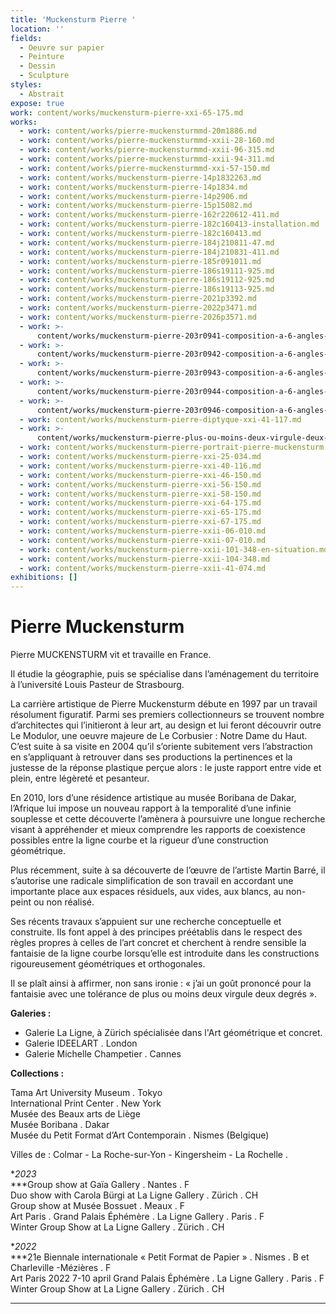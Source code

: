 ```yaml
---
title: 'Muckensturm Pierre '
location: ''
fields:
  - Oeuvre sur papier
  - Peinture
  - Dessin
  - Sculpture
styles:
  - Abstrait
expose: true
work: content/works/muckensturm-pierre-xxi-65-175.md
works:
  - work: content/works/pierre-muckensturmmd-20m1886.md
  - work: content/works/pierre-muckensturmmd-xxii-28-160.md
  - work: content/works/pierre-muckensturmmd-xxii-96-315.md
  - work: content/works/pierre-muckensturmmd-xxii-94-311.md
  - work: content/works/pierre-muckensturmmd-xxi-57-150.md
  - work: content/works/muckensturm-pierre-14p1832263.md
  - work: content/works/muckensturm-pierre-14p1834.md
  - work: content/works/muckensturm-pierre-14p2906.md
  - work: content/works/muckensturm-pierre-15p15082.md
  - work: content/works/muckensturm-pierre-162r220612-411.md
  - work: content/works/muckensturm-pierre-182c160413-installation.md
  - work: content/works/muckensturm-pierre-182c160413.md
  - work: content/works/muckensturm-pierre-184j210811-47.md
  - work: content/works/muckensturm-pierre-184j210831-411.md
  - work: content/works/muckensturm-pierre-185r091011.md
  - work: content/works/muckensturm-pierre-186s19111-925.md
  - work: content/works/muckensturm-pierre-186s19112-925.md
  - work: content/works/muckensturm-pierre-186s19113-925.md
  - work: content/works/muckensturm-pierre-2021p3392.md
  - work: content/works/muckensturm-pierre-2022p3471.md
  - work: content/works/muckensturm-pierre-2026p3571.md
  - work: >-
      content/works/muckensturm-pierre-203r0941-composition-a-6-angles-a-entas-.md
  - work: >-
      content/works/muckensturm-pierre-203r0942-composition-a-6-angles-a-entas-.md
  - work: >-
      content/works/muckensturm-pierre-203r0943-composition-a-6-angles-a-entas.md
  - work: >-
      content/works/muckensturm-pierre-203r0944-composition-a-6-angles-a-entas.md
  - work: >-
      content/works/muckensturm-pierre-203r0946-composition-a-6-angles-a-entas.md
  - work: content/works/muckensturm-pierre-diptyque-xxi-41-117.md
  - work: >-
      content/works/muckensturm-pierre-plus-ou-moins-deux-virgule-deux-degres-de-fantaisie-orthogonale.md
  - work: content/works/muckensturm-pierre-portrait-pierre-muckensturm.md
  - work: content/works/muckensturm-pierre-xxi-25-034.md
  - work: content/works/muckensturm-pierre-xxi-40-116.md
  - work: content/works/muckensturm-pierre-xxi-46-150.md
  - work: content/works/muckensturm-pierre-xxi-56-150.md
  - work: content/works/muckensturm-pierre-xxi-58-150.md
  - work: content/works/muckensturm-pierre-xxi-64-175.md
  - work: content/works/muckensturm-pierre-xxi-65-175.md
  - work: content/works/muckensturm-pierre-xxi-67-175.md
  - work: content/works/muckensturm-pierre-xxii-06-010.md
  - work: content/works/muckensturm-pierre-xxii-07-010.md
  - work: content/works/muckensturm-pierre-xxii-101-348-en-situation.md
  - work: content/works/muckensturm-pierre-xxii-104-348.md
  - work: content/works/muckensturm-pierre-xxii-41-074.md
exhibitions: []
---
```


# Pierre Muckensturm

Pierre MUCKENSTURM vit et travaille en France.

Il étudie la géographie, puis se spécialise dans l’aménagement du territoire à l’université Louis Pasteur de Strasbourg.

La carrière artistique de Pierre Muckensturm débute en 1997 par un travail résolument figuratif. Parmi ses premiers collectionneurs se trouvent nombre d’architectes qui l’initieront à leur art, au design et lui feront découvrir outre Le Modulor, une oeuvre majeure de Le Corbusier : Notre Dame du Haut. C’est suite à sa visite en 2004 qu’il s’oriente subitement vers l’abstraction en s’appliquant à retrouver dans ses productions la pertinences et la justesse de la réponse plastique perçue alors : le juste rapport entre vide et plein, entre légèreté et pesanteur.

En 2010, lors d’une résidence artistique au musée Boribana de Dakar, l’Afrique lui impose un nouveau rapport à la temporalité d’une infinie souplesse et cette découverte l’amènera à poursuivre une longue recherche visant à appréhender et mieux comprendre les rapports de coexistence possibles entre la ligne courbe et la rigueur d’une construction géométrique.

Plus récemment, suite à sa découverte de l’œuvre de l’artiste Martin Barré, il s’autorise une radicale simplification de son travail en accordant une importante place aux espaces résiduels, aux vides, aux blancs, au non-peint ou non réalisé.

Ses récents travaux s’appuient sur une recherche conceptuelle et construite. Ils font appel à des principes préétablis dans le respect des règles propres à celles de l’art concret et cherchent à rendre sensible la fantaisie de la ligne courbe lorsqu’elle est introduite dans les constructions rigoureusement géométriques et orthogonales.

Il se plaît ainsi à affirmer, non sans ironie : « j’ai un goût prononcé pour la fantaisie avec une tolérance de plus ou moins deux virgule deux degrés ».

**Galeries :**

* Galerie La Ligne, à Zürich spécialisée dans l'Art géométrique et concret.
* Galerie IDEELART . London
* Galerie Michelle Champetier . Cannes

**Collections :**

Tama Art University Museum . Tokyo\
International Print Center . New York\
Musée des Beaux arts de Liège\
Musée Boribana . Dakar\
Musée du Petit Format d’Art Contemporain . Nismes (Belgique)

Villes de  : Colmar - La Roche-sur-Yon - Kingersheim - La Rochelle .

\**2023*\
*\**Group show at Gaïa Gallery . Nantes . F\
Duo show with Carola Bürgi at La Ligne Gallery . Zürich . CH\
Group show at Musée Bossuet . Meaux . F\
Art Paris . Grand Palais Éphémère . La Ligne Gallery . Paris . F\
Winter Group Show at La Ligne Gallery . Zürich . CH

\**2022*\
*\**21e Biennale internationale « Petit Format de Papier » . Nismes . B et Charleville -Mézières . F\
Art Paris 2022 7-10 april Grand Palais Éphémère . La Ligne Gallery . Paris . F\
Winter Group Show at La Ligne Gallery . Zürich . CH

***
